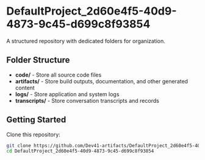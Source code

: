# DefaultProject_2d60e4f5-40d9-4873-9c45-d699c8f93854
A structured repository with dedicated folders for organization.

## Folder Structure

- **code/** - Store all source code files
- **artifacts/** - Store build outputs, documentation, and other generated content
- **logs/** - Store application and system logs
- **transcripts/** - Store conversation transcripts and records

## Getting Started

Clone this repository:
```bash
git clone https://github.com/Dev41-artifacts/DefaultProject_2d60e4f5-40d9-4873-9c45-d699c8f93854
cd DefaultProject_2d60e4f5-40d9-4873-9c45-d699c8f93854
```
